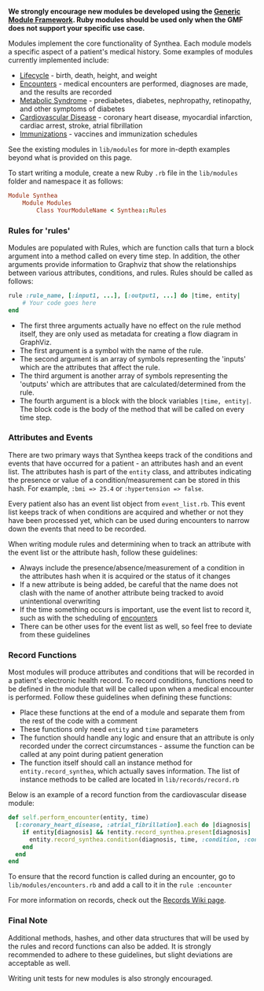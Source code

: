 **We strongly encourage new modules be developed using the [Generic Module Framework](https://github.com/synthetichealth/synthea/wiki/Generic-Module-Framework). Ruby modules should be used only when the GMF does not support your specific use case.**

Modules implement the core functionality of Synthea. Each module models a specific aspect of a patient's medical history. Some examples of modules currently implemented include:

* [Lifecycle](https://github.com/synthetichealth/synthea/blob/master/lib/modules/lifecycle.rb) - birth, death, height, and weight
* [Encounters](https://github.com/synthetichealth/synthea/blob/master/lib/modules/encounters.rb) - medical encounters are performed, diagnoses are made, and the results are recorded
* [Metabolic Syndrome](https://github.com/synthetichealth/synthea/blob/master/lib/modules/metabolic_syndrome.rb) - prediabetes, diabetes, nephropathy, retinopathy, and other symptoms of diabetes
* [Cardiovascular Disease](https://github.com/synthetichealth/synthea/blob/master/lib/modules/cardiovascular_disease.rb) - coronary heart disease, myocardial infarction, cardiac arrest, stroke, atrial fibrillation
* [Immunizations](https://github.com/synthetichealth/synthea/blob/master/lib/modules/immunizations.rb) - vaccines and immunization schedules

See the existing modules in `lib/modules` for more in-depth examples beyond what is provided on this page.

To start writing a module, create a new Ruby `.rb` file in the `lib/modules` folder and namespace it as follows:

```ruby
Module Synthea
	Module Modules
		Class YourModuleName < Synthea::Rules
```

### Rules for 'rules'
Modules are populated with Rules, which are function calls that turn a block argument into a method called on every time step. In addition, the other arguments provide information to Graphviz that show the relationships between various attributes, conditions, and rules. Rules should be called as follows:

```ruby
rule :rule_name, [:input1, ...], [:output1, ...] do |time, entity|
	# Your code goes here
end
```

* The first three arguments actually have no effect on the rule method itself, they are only used as metadata for creating a flow diagram in GraphViz.
* The first argument is a symbol with the name of the rule.
* The second argument is an array of symbols representing the 'inputs' which are the attributes that affect the rule.
* The third argument is another array of symbols representing the 'outputs' which are attributes that are calculated/determined from the rule.
* The fourth argument is a block with the block variables `|time, entity|`. The block code is the body of the method that will be called on every time step.

### Attributes and Events

There are two primary ways that Synthea keeps track of the conditions and events that have occurred for a patient - an attributes hash and an event list. The attributes hash is part of the `entity` class, and attributes indicating the presence or value of a condition/measurement can be stored in this hash. For example, `:bmi => 25.4` or `:hypertension => false`. 

Every patient also has an event list object from `event_list.rb`.  This event list keeps track of when conditions are acquired and whether or not they have been processed yet, which can be used during encounters to narrow down the events that need to be recorded.

When writing module rules and determining when to track an attribute with the event list or the attribute hash, follow these guidelines:

* Always include the presence/absence/measurement of a condition in the attributes hash when it is acquired or the status of it changes
* If a new attribute is being added, be careful that the name does not clash with the name of another attribute being tracked to avoid unintentional overwriting
* If the time something occurs is important, use the event list to record it, such as with the scheduling of [encounters](https://github.com/synthetichealth/synthea/blob/master/lib/modules/encounters.rb)
* There can be other uses for the event list as well, so feel free to deviate from these guidelines 

### Record Functions

Most modules will produce attributes and conditions that will be recorded in a patient's electronic health record. To record conditions, functions need to be defined in the module that will be called upon when a medical encounter is performed. Follow these guidelines when defining these functions:

* Place these functions at the end of a module and separate them from the rest of the code with a comment
* These functions only need `entity` and `time` parameters
* The function should handle any logic and ensure that an attribute is only recorded under the correct circumstances - assume the function can be called at any point during patient generation
* The function itself should call an instance method for `entity.record_synthea`, which actually saves information. The list of instance methods to be called are located in `lib/records/record.rb`

Below is an example of a record function from the cardiovascular disease module:

```ruby
def self.perform_encounter(entity, time)
  [:coronary_heart_disease, :atrial_fibrillation].each do |diagnosis|
    if entity[diagnosis] && !entity.record_synthea.present[diagnosis]
      entity.record_synthea.condition(diagnosis, time, :condition, :condition)
    end
  end
end
```
To ensure that the record function is called during an encounter, go to `lib/modules/encounters.rb` and add a call to it in the `rule :encounter`

For more information on records, check out the [Records Wiki page](https://github.com/synthetichealth/synthea/wiki/Records).

### Final Note
Additional methods, hashes, and other data structures that will be used by the rules and record functions can also be added. It is strongly recommended to adhere to these guidelines, but slight deviations are acceptable as well.

Writing unit tests for new modules is also strongly encouraged.